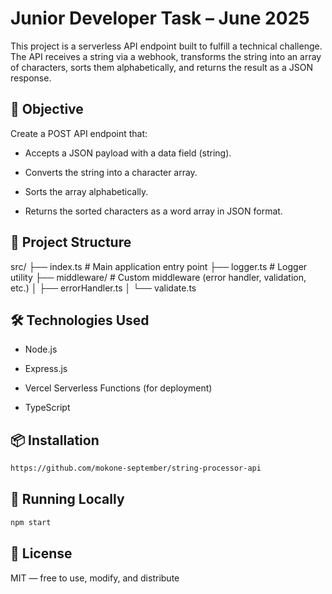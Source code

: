 # Junior Developer Task – June 2025

This project is a serverless API endpoint built to fulfill a technical challenge. The API receives a string via a webhook, transforms the string into an array of characters, sorts them alphabetically, and returns the result as a JSON response.

## 🧠 Objective

Create a POST API endpoint that:

- Accepts a JSON payload with a data field (string).

- Converts the string into a character array.

- Sorts the array alphabetically.

- Returns the sorted characters as a word array in JSON format.

## 📂 Project Structure

src/
├── index.ts                # Main application entry point
├── logger.ts               # Logger utility
├── middleware/             # Custom middleware (error handler, validation, etc.)
│   ├── errorHandler.ts
│   └── validate.ts

## 🛠️ Technologies Used

- Node.js

- Express.js

- Vercel Serverless Functions (for deployment)

- TypeScript

## 📦 Installation

```sh
https://github.com/mokone-september/string-processor-api
```

## 🚀 Running Locally

```sh
npm start
```

## 📄 License

MIT — free to use, modify, and distribute
